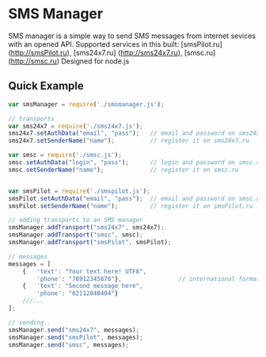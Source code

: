 # SMS Manager
SMS manager is a simple way to send SMS messages from internet sevices with an opened API.
Supported services in this built: [smsPilot.ru] (http://smsPilot.ru), [sms24x7.ru] (http://sms24x7.ru), [smsc.ru] (http://smsc.ru)
Designed for node.js

## Quick Example
```javascript
var smsManager = require('./smsmanager.js');

// transports
var sms24x7 = require('./sms24x7.js');
sms24x7.setAuthData("email", "pass");   // email and password on sms24x7.ru
sms24x7.setSenderName("name");          // register it on sms24x7.ru

var smsc = require('./smsc.js');
smsc.setAuthData("login", "pass");      // login and password on smsc.ru
smsc.setSenderName("name");             // register it on smsc.ru


var smsPilot = require('./smspilot.js');
smsPilot.setAuthData("email", "pass");  // email and password on smsc.ru
smsPilot.setSenderName("name");         // register it on smsPilot.ru

// adding transports to an SMS manager
smsManager.addTransport("sms24x7", sms24x7);   
smsManager.addTransport("smsc", smsc);
smsManager.addTransport("smsPilot", smsPilot);

// messages
messages = [
    {   'text': "Your text here! UTF8", 
        'phone': "78912345678"},                // international format, example: 02112040404 (no +, whitespaces and so on)
    {   'text': "Second message here", 
        'phone': "02112040404"}
    ///...
];

// sending..
smsManager.send("sms24x7", messages);
smsManager.send("smsPilot", messages);
smsManager.send("smsc", messages);
```
